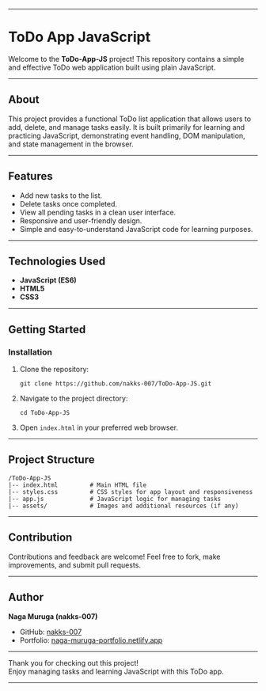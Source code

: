 ***

# ToDo App JavaScript

Welcome to the **ToDo-App-JS** project! This repository contains a simple and effective ToDo web application built using plain JavaScript.

***

## About

This project provides a functional ToDo list application that allows users to add, delete, and manage tasks easily. It is built primarily for learning and practicing JavaScript, demonstrating event handling, DOM manipulation, and state management in the browser.

***

## Features

- Add new tasks to the list.
- Delete tasks once completed.
- View all pending tasks in a clean user interface.
- Responsive and user-friendly design.
- Simple and easy-to-understand JavaScript code for learning purposes.

***

## Technologies Used

- **JavaScript (ES6)**
- **HTML5**
- **CSS3**

***

## Getting Started

### Installation

1. Clone the repository:
   ```
   git clone https://github.com/nakks-007/ToDo-App-JS.git
   ```
2. Navigate to the project directory:
   ```
   cd ToDo-App-JS
   ```
3. Open `index.html` in your preferred web browser.

***

## Project Structure

```
/ToDo-App-JS
|-- index.html         # Main HTML file
|-- styles.css         # CSS styles for app layout and responsiveness
|-- app.js             # JavaScript logic for managing tasks
|-- assets/            # Images and additional resources (if any)
```

***

## Contribution

Contributions and feedback are welcome! Feel free to fork, make improvements, and submit pull requests.

***

## Author

**Naga Muruga (nakks-007)**

- GitHub: [nakks-007](https://github.com/nakks-007)
- Portfolio: [naga-muruga-portfolio.netlify.app](https://naga-muruga-portfolio.netlify.app/)

***

Thank you for checking out this project!  
Enjoy managing tasks and learning JavaScript with this ToDo app.

***
